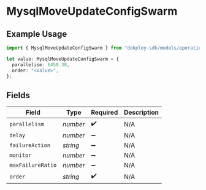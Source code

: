 # MysqlMoveUpdateConfigSwarm

## Example Usage

```typescript
import { MysqlMoveUpdateConfigSwarm } from "dokploy-sdk/models/operations";

let value: MysqlMoveUpdateConfigSwarm = {
  parallelism: 6459.38,
  order: "<value>",
};
```

## Fields

| Field              | Type               | Required           | Description        |
| ------------------ | ------------------ | ------------------ | ------------------ |
| `parallelism`      | *number*           | :heavy_check_mark: | N/A                |
| `delay`            | *number*           | :heavy_minus_sign: | N/A                |
| `failureAction`    | *string*           | :heavy_minus_sign: | N/A                |
| `monitor`          | *number*           | :heavy_minus_sign: | N/A                |
| `maxFailureRatio`  | *number*           | :heavy_minus_sign: | N/A                |
| `order`            | *string*           | :heavy_check_mark: | N/A                |